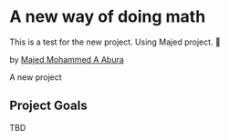 # A new way of doing math

This is a test for the new project. Using Majed project. :rocket:

by [Majed Mohammed A Abura](https://github.com/MajedAbura/New-Project)

A new project

## Project Goals
TBD
